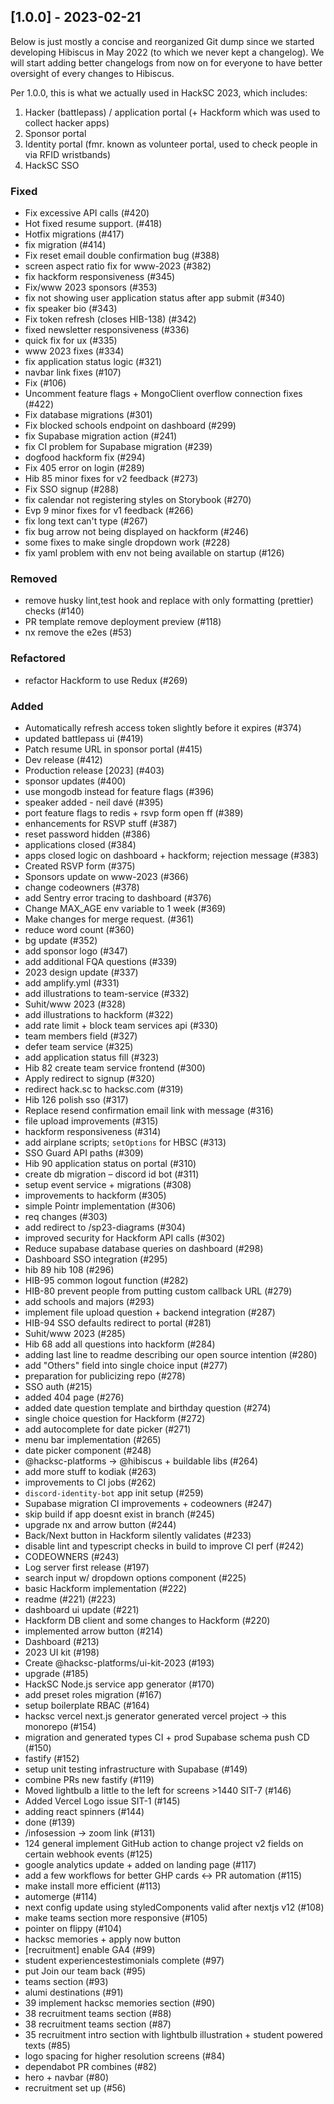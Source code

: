 ## [1.0.0] - 2023-02-21

Below is just mostly a concise and reorganized Git dump since we started developing Hibiscus in May 2022 (to which we never kept a changelog). We will start adding better changelogs from now on for everyone to have better oversight of every changes to Hibiscus.

Per 1.0.0, this is what we actually used in HackSC 2023, which includes:

1. Hacker (battlepass) / application portal (+ Hackform which was used to collect hacker apps)
2. Sponsor portal
3. Identity portal (fmr. known as volunteer portal, used to check people in via RFID wristbands)
4. HackSC SSO

### Fixed

- Fix excessive API calls (#420)
- Hot fixed resume support. (#418)
- Hotfix migrations (#417)
- fix migration (#414)
- Fix reset email double confirmation bug (#388)
- screen aspect ratio fix for www-2023 (#382)
- fix hackform responsiveness (#345)
- Fix/www 2023 sponsors (#353)
- fix not showing user application status after app submit (#340)
- fix speaker bio (#343)
- Fix token refresh (closes HIB-138) (#342)
- fixed newsletter responsiveness (#336)
- quick fix for ux (#335)
- www 2023 fixes (#334)
- fix application status logic (#321)
- navbar link fixes (#107)
- Fix (#106)
- Uncomment feature flags + MongoClient overflow connection fixes (#422)
- Fix database migrations (#301)
- Fix blocked schools endpoint on dashboard (#299)
- fix Supabase migration action (#241)
- fix CI problem for Supabase migration (#239)
- dogfood hackform fix (#294)
- Fix 405 error on login (#289)
- Hib 85 minor fixes for v2 feedback (#273)
- Fix SSO signup (#288)
- fix calendar not registering styles on Storybook (#270)
- Evp 9 minor fixes for v1 feedback (#266)
- fix long text can't type (#267)
- fix bug arrow not being displayed on hackform (#246)
- some fixes to make single dropdown work (#228)
- fix yaml problem with env not being available on startup (#126)

### Removed

- remove husky lint,test hook and replace with only formatting (prettier) checks (#140)
- PR template remove deployment preview (#118)
- nx remove the e2es (#53)

### Refactored

- refactor Hackform to use Redux (#269)

### Added

- Automatically refresh access token slightly before it expires (#374)
- updated battlepass ui (#419)
- Patch resume URL in sponsor portal (#415)
- Dev release (#412)
- Production release [2023] (#403)
- sponsor updates (#400)
- use mongodb instead for feature flags (#396)
- speaker added - neil davé (#395)
- port feature flags to redis + rsvp form open ff (#389)
- enhancements for RSVP stuff (#387)
- reset password hidden (#386)
- applications closed (#384)
- apps closed logic on dashboard + hackform; rejection message (#383)
- Created RSVP form (#375)
- Sponsors update on www-2023 (#366)
- change codeowners (#378)
- add Sentry error tracing to dashboard (#376)
- Change MAX_AGE env variable to 1 week (#369)
- Make changes for merge request. (#361)
- reduce word count (#360)
- bg update (#352)
- add sponsor logo (#347)
- add additional FQA questions (#339)
- 2023 design update (#337)
- add amplify.yml (#331)
- add illustrations to team-service (#332)
- Suhit/www 2023 (#328)
- add illustrations to hackform (#322)
- add rate limit + block team services api (#330)
- team members field (#327)
- defer team service (#325)
- add application status fill (#323)
- Hib 82 create team service frontend (#300)
- Apply redirect to signup (#320)
- redirect hack.sc to hacksc.com (#319)
- Hib 126 polish sso (#317)
- Replace resend confirmation email link with message (#316)
- file upload improvements (#315)
- hackform responsiveness (#314)
- add airplane scripts; `setOptions` for HBSC (#313)
- SSO Guard API paths (#309)
- Hib 90 application status on portal (#310)
- create db migration – discord id bot (#311)
- setup event service + migrations (#308)
- improvements to hackform (#305)
- simple Pointr implementation (#306)
- req changes (#303)
- add redirect to /sp23-diagrams (#304)
- improved security for Hackform API calls (#302)
- Reduce supabase database queries on dashboard (#298)
- Dashboard SSO integration (#295)
- hib 89 hib 108 (#296)
- HIB-95 common logout function (#282)
- HIB-80 prevent people from putting custom callback URL (#279)
- add schools and majors (#293)
- implement file upload question + backend integration (#287)
- HIB-94 SSO defaults redirect to portal (#281)
- Suhit/www 2023 (#285)
- Hib 68 add all questions into hackform (#284)
- adding last line to readme describing our open source intention (#280)
- add "Others" field into single choice input (#277)
- preparation for publicizing repo (#278)
- SSO auth (#215)
- added 404 page (#276)
- added date question template and birthday question (#274)
- single choice question for Hackform (#272)
- add autocomplete for date picker (#271)
- menu bar implementation (#265)
- date picker component (#248)
- @hacksc-platforms -> @hibiscus + buildable libs (#264)
- add more stuff to kodiak (#263)
- improvements to CI jobs (#262)
- `discord-identity-bot` app init setup (#259)
- Supabase migration CI improvements + codeowners (#247)
- skip build if app doesnt exist in branch (#245)
- upgrade nx and arrow button (#244)
- Back/Next button in Hackform silently validates (#233)
- disable lint and typescript checks in build to improve CI perf (#242)
- CODEOWNERS (#243)
- Log server first release (#197)
- search input w/ dropdown options component (#225)
- basic Hackform implementation (#222)
- readme (#221) (#223)
- dashboard ui update (#221)
- Hackform DB client and some changes to Hackform (#220)
- implemented arrow button (#214)
- Dashboard (#213)
- 2023 UI kit (#198)
- Create @hacksc-platforms/ui-kit-2023 (#193)
- upgrade (#185)
- HackSC Node.js service app generator (#170)
- add preset roles migration (#167)
- setup boilerplate RBAC (#164)
- hacksc vercel next.js generator generated vercel project -> this monorepo (#154)
- migration and generated types CI + prod Supabase schema push CD (#150)
- fastify (#152)
- setup unit testing infrastructure with Supabase (#149)
- combine PRs new fastify (#119)
- Moved lightbulb a little to the left for screens >1440 SIT-7 (#146)
- Added Vercel Logo issue SIT-1 (#145)
- adding react spinners (#144)
- done (#139)
- /infosession -> zoom link (#131)
- 124 general implement GitHub action to change project v2 fields on certain webhook events (#125)
- google analytics update + added on landing page (#117)
- add a few workflows for better GHP cards <-> PR automation (#115)
- make install more efficient (#113)
- automerge (#114)
- next config update using styledComponents valid after nextjs v12 (#108)
- make teams section more responsive (#105)
- pointer on flippy (#104)
- hacksc memories + apply now button
- [recruitment] enable GA4 (#99)
- student experiencestestimonials complete (#97)
- put Join our team back (#95)
- teams section (#93)
- alumi destinations (#91)
- 39 implement hacksc memories section (#90)
- 38 recruitment teams section (#88)
- 38 recruitment teams section (#87)
- 35 recruitment intro section with lightbulb illustration + student powered texts (#85)
- logo spacing for higher resolution screens (#84)
- dependabot PR combines (#82)
- hero + navbar (#80)
- recruitment set up (#56)

